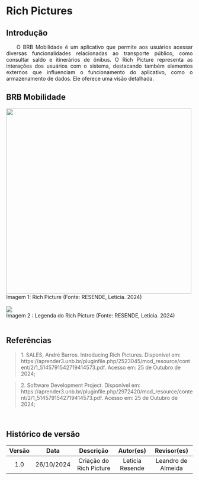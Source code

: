 # Rich Pictures

## Introdução
<p align="justify">&emsp;&emsp;O BRB Mobilidade é um aplicativo que permite aos usuários acessar diversas funcionalidades relacionadas ao transporte público, como consultar saldo e itinerários de ônibus. O Rich Picture representa as interações dos usuários com o sistema, destacando também elementos externos que influenciam o funcionamento do aplicativo, como o armazenamento de dados. Ele oferece uma visão detalhada.</p>

## BRB Mobilidade

<img src=https://github.com/user-attachments/assets/39b7e10d-b795-47f5-891f-37838c963a5a width="500">
<figcaption>Imagem 1: Rich Picture (Fonte: RESENDE, Letícia. 2024)</figcaption>
</br>


<img src=https://github.com/user-attachments/assets/b228a426-b5ac-47aa-8ee0-3515932542c8>
<figcaption>Imagem 2 : Legenda do Rich Picture (Fonte: RESENDE, Letícia. 2024)</figcaption>
</br>



## Referências

> <p id="1">1. SALES, André Barros. Introducing Rich Pictures. Disponível em: https://aprender3.unb.br/pluginfile.php/2523045/mod_resource/content/2/1_5145791542719414573.pdf. Acesso em: 25 de Outubro de 2024;
</p>

> <p id="1">2. Software Development Project. Disponível em: https://aprender3.unb.br/pluginfile.php/2972420/mod_resource/content/2/1_5145791542719414573.pdf. Acesso em: 25 de Outubro de 2024;
</p>



<br>



## Histórico de versão

| Versão |    Data    |      Descrição       |       Autor(es)       |     Revisor(es)     |
| :-----: | :--------: | :------------------: | :-------------------: | :-----------------: |
|  1.0   | 26/10/2024 | Criação do Rich Picture | Letícia Resende | Leandro de Almeida  |







